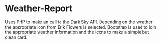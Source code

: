 # Weather-Report
Uses PHP to make an call to the Dark Sky API. Depending on the weather the appropriate icon from Erik Flowers is selected. Bootstrap is used to join the appropriate weather information and the icons to make a simple but clean card.
